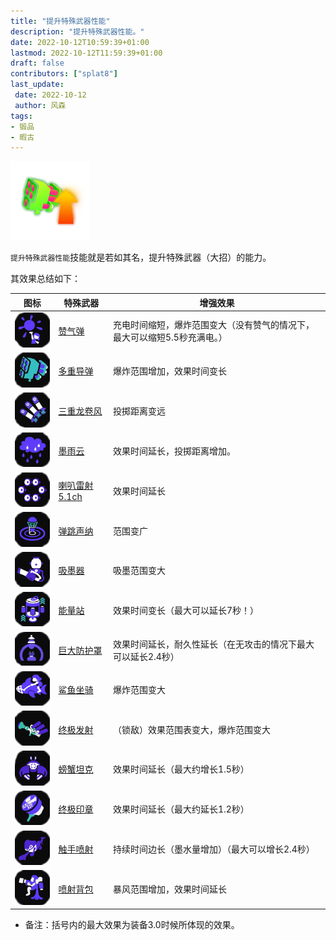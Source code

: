 ```yaml
---
title: "提升特殊武器性能"
description: "提升特殊武器性能。"
date: 2022-10-12T10:59:39+01:00
lastmod: 2022-10-12T11:59:39+01:00
draft: false
contributors: ["splat8"]
last_update:  
 date: 2022-10-12
 author: 风森
tags:
- 锻品
- 暇古
---
```

![提升特殊武器性能](./images/S3_Ability_Special_Power_Up.png)

`提升特殊武器性能`技能就是若如其名，提升特殊武器（大招）的能力。

其效果总结如下：


| 图标                                                | 特殊武器                          | 增强效果                                                                                                                                                           |
| --------------------------------------------------- | -------------------------------------- | -------------------------------------------------------------------------------------------------------------------------------------------------------------- |
| ![赞气弹](../weapon/special_weapon/images/Booyah_Bomb.png)                 | [赞气弹](./booyah_Bomb)                | 充电时间缩短，爆炸范围变大（没有赞气的情况下，最大可以缩短5.5秒充满电。） |
| ![多重导弹](../weapon/special_weapon/images/Tenta_Missiles.png )           | [多重导弹](./Tenta_Missiles)           |爆炸范围增加，效果时间变长 |
| ![三重龙卷风](../weapon/special_weapon/images/Triple_Inkstrike.png ) | [三重龙卷风](./Triple_Inkstrike) | 投掷距离变远 |
| ![墨雨云](../weapon/special_weapon/images/Ink_Storm.png )                  | [墨雨云](./Ink_Storm)                  | 效果时间延长，投掷距离增加。 |
| ![喇叭雷射5.1ch](../weapon/special_weapon/images/Killer_Wail_5_1.png )     | [喇叭雷射5.1ch](./Killer_Wail_5_1)     | 效果时间延长 |
| ![弹跳声纳](../weapon/special_weapon/images/Wave_Breaker.png )             | [弹跳声纳](./Wave_Breaker)             | 范围变广|
| ![吸墨器](../weapon/special_weapon/images/Ink_Vac.png )                    | [吸墨器](./Ink_Vac)                    | 吸墨范围变大|
| ![能量站](../weapon/special_weapon/images/Tacticooler.png )                | [能量站](./Tacticooler)                | 效果时间变长（最大可以延长7秒！） |
| ![巨大防护罩](../weapon/special_weapon/images/Big_Bubbler.png )            | [巨大防护罩](./Big_Bubbler)            | 效果时间延长，耐久性延长（在无攻击的情况下最大可以延长2.4秒） |
| ![鲨鱼坐骑](../weapon/special_weapon/images/Reefslider.png )               | [鲨鱼坐骑](./Reefslider)               | 爆炸范围变大 |
| ![终极发射](../weapon/special_weapon/images/Trizooka.png )                 | [终极发射](./Trizooka)                 | （锁敌）效果范围表变大，爆炸范围变大|
| ![螃蟹坦克](../weapon/special_weapon/images/Crab_Tank.png )                | [螃蟹坦克](./Crab_Tank)                | 效果时间延长（最大约增长1.5秒） |
| ![终极印章](../weapon/special_weapon/images/Ultra_Stamp.png )              | [终极印章](./Ultra_Stamp)              |效果时间延长（最大约延长1.2秒）|
| ![触手喷射](../weapon/special_weapon/images/Zipcaster.png )                | [触手喷射](./Zipcaster)                | 持续时间边长（墨水量增加）（最大可以增长2.4秒） |
| ![喷射背包](../weapon/special_weapon/images/Inkjet.png )                   | [喷射背包](./Inkjet)                   | 暴风范围增加，效果时间延长 |


- 备注：括号内的最大效果为装备3.0时候所体现的效果。
